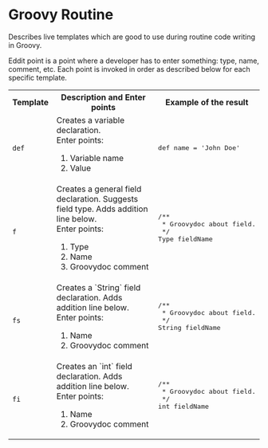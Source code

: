 # Groovy Routine
Describes live templates which are good to use during routine code writing in Groovy.

Eddit point is a point where a developer has to enter something: type, name, comment, etc. Each point is invoked in order as described below for each specific template.

<table>
  <tr>
    <th>Template</th><th>Description and Enter points</th><th>Example of the result</th>
  </tr>
  <tr>
    <td><code>def</code></td>
    <td>Creates a variable declaration.<br/>
      Enter points:<br/>
      <ol>
        <li>Variable name</li>
        <li>Value</li>
      </ol>
    </td>
    <td><pre lang='Groovy'>def name = 'John Doe'</pre></td>
  </tr>
  <tr>
    <td><code>f</code></td>
    <td>Creates a general field declaration. Suggests field type. Adds addition line below.<br/>
      Enter points:<br/>
      <ol>
        <li>Type</li>
        <li>Name</li>
        <li>Groovydoc comment</li>
      </ol>
    </td>
    <td>
      <pre lang='Groovy'>
/**
 * Groovydoc about field.
 */
Type fieldName
      </pre>
    </td>
  </tr>
  <tr>
    <td><code>fs</code></td>
    <td>Creates a `String` field declaration. Adds addition line below.<br/>
      Enter points:<br/>
      <ol>
        <li>Name</li>
        <li>Groovydoc comment</li>
      </ol>
    </td>
    <td>
    <pre lang='Groovy'>
/**
 * Groovydoc about field.
 */
String fieldName
      </pre>
    </td>
  </tr>
  <tr>
    <td><code>fi</code></td>
    <td>Creates an `int` field declaration. Adds addition line below.<br/>
      Enter points:<br/>
      <ol>
        <li>Name</li>
        <li>Groovydoc comment</li>
      </ol>
    </td>
    <td>
    <pre lang='Groovy'>
/**
 * Groovydoc about field.
 */
int fieldName
      </pre>
    </td>
  </tr>
</table>
